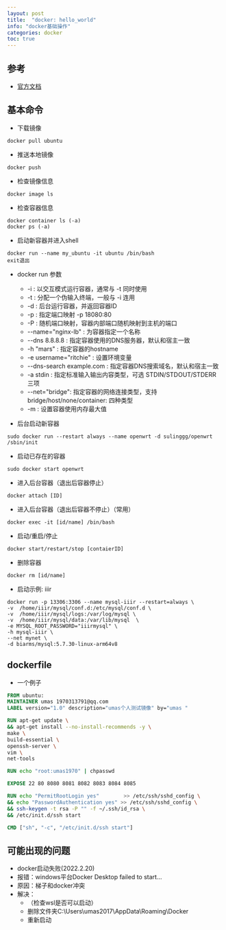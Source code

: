 ```yaml
---
layout: post
title:  "docker: hello_world"
info: "docker基础操作"
categories: docker
toc: true
---
```


## 参考
- [官方文档](https://docs.docker.com/)


## 基本命令

- 下载镜像
```
docker pull ubuntu
```

- 推送本地镜像
```
docker push
```

- 检查镜像信息
```
docker image ls
```

- 检查容器信息
```
docker container ls (-a)
docker ps (-a)
```

- 启动新容器并进入shell
```
docker run --name my_ubuntu -it ubuntu /bin/bash
exit退出
```

- docker run 参数
  - -i :  以交互模式运行容器，通常与 -t 同时使用
  - -t : 分配一个伪输入终端，一般与 -i 连用
  - -d : 后台运行容器，并返回容器ID
  - -p : 指定端口映射 -p 18080:80
  - -P : 随机端口映射，容器内部端口随机映射到主机的端口
  - --name="nginx-lb" : 为容器指定一个名称
  - --dns 8.8.8.8 : 指定容器使用的DNS服务器，默认和宿主一致
  - -h "mars" : 指定容器的hostname
  - -e username="ritchie" : 设置环境变量
  - --dns-search example.com : 指定容器DNS搜索域名，默认和宿主一致
  - -a stdin : 指定标准输入输出内容类型，可选 STDIN/STDOUT/STDERR 三项
  - --net="bridge": 指定容器的网络连接类型，支持 bridge/host/none/container: 四种类型
  - -m : 设置容器使用内存最大值


- 后台启动新容器
```
sudo docker run --restart always --name openwrt -d sulinggg/openwrt /sbin/init
```

- 启动已存在的容器
```
sudo docker start openwrt
```

- 进入后台容器（退出后容器停止）  
```
docker attach [ID] 
```

- 进入后台容器（退出后容器不停止）（常用）  
```
docker exec -it [id/name] /bin/bash
```

- 启动/重启/停止
```
docker start/restart/stop [contaierID]
```

- 删除容器
```
docker rm [id/name]
```

- 启动示例: iiir
```
docker run -p 13306:3306 --name mysql-iiir --restart=always \
-v  /home/iiir/mysql/conf.d:/etc/mysql/conf.d \
-v  /home/iiir/mysql/logs:/var/log/mysql \
-v  /home/iiir/mysql/data:/var/lib/mysql  \
-e MYSQL_ROOT_PASSWORD="iiirmysql" \
-h mysql-iiir \
--net mynet \
-d biarms/mysql:5.7.30-linux-arm64v8
```


## dockerfile

- 一个例子

```dockerfile
FROM ubuntu:
MAINTAINER umas 1970313791@qq.com
LABEL version="1.0" description="umas个人测试镜像" by="umas "

RUN apt-get update \
&& apt-get install --no-install-recommends -y \
make \
build-essential \
openssh-server \
vim \
net-tools

RUN echo "root:umas1970" | chpasswd

EXPOSE 22 80 8080 8081 8082 8083 8084 8085

RUN echo "PermitRootLogin yes"        >> /etc/ssh/sshd_config \
&& echo "PasswordAuthentication yes" >> /etc/ssh/sshd_config \
&& ssh-keygen -t rsa -P "" -f ~/.ssh/id_rsa \
&& /etc/init.d/ssh start 

CMD ["sh", "-c", "/etc/init.d/ssh start"]
```


## 可能出现的问题

- docker启动失败(2022.2.20)
- 报错：windows平台Docker Desktop failed to start…
- 原因：梯子和docker冲突
- 解决：
  - （检查wsl是否可以启动）
  - 删除文件夹C:\Users\umas2017\AppData\Roaming\Docker
  - 重新启动













